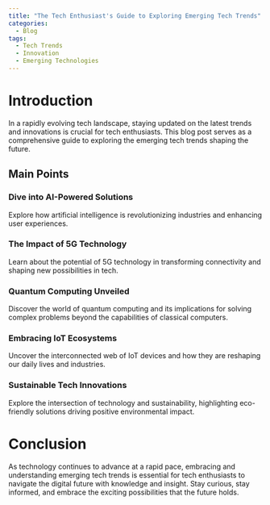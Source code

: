 ```yaml
---
title: "The Tech Enthusiast's Guide to Exploring Emerging Tech Trends"
categories:
  - Blog
tags:
  - Tech Trends
  - Innovation
  - Emerging Technologies
---
```


# Introduction
In a rapidly evolving tech landscape, staying updated on the latest trends and innovations is crucial for tech enthusiasts. This blog post serves as a comprehensive guide to exploring the emerging tech trends shaping the future.

## Main Points
### Dive into AI-Powered Solutions
Explore how artificial intelligence is revolutionizing industries and enhancing user experiences.

### The Impact of 5G Technology
Learn about the potential of 5G technology in transforming connectivity and shaping new possibilities in tech.

### Quantum Computing Unveiled
Discover the world of quantum computing and its implications for solving complex problems beyond the capabilities of classical computers.

### Embracing IoT Ecosystems
Uncover the interconnected web of IoT devices and how they are reshaping our daily lives and industries.

### Sustainable Tech Innovations
Explore the intersection of technology and sustainability, highlighting eco-friendly solutions driving positive environmental impact.

# Conclusion
As technology continues to advance at a rapid pace, embracing and understanding emerging tech trends is essential for tech enthusiasts to navigate the digital future with knowledge and insight. Stay curious, stay informed, and embrace the exciting possibilities that the future holds.